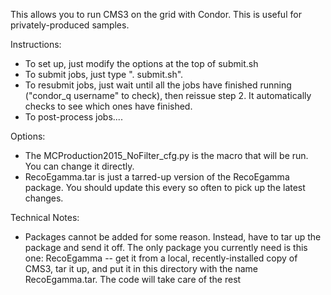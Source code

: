 This allows you to run CMS3 on the grid with Condor.  This is useful for privately-produced samples.

Instructions:
  - To set up, just modify the options at the top of submit.sh
  - To submit jobs, just type ". submit.sh".  
  - To resubmit jobs, just wait until all the jobs have finished running ("condor_q username" to check), then reissue step 2.  It automatically checks to see which ones have finished.  
  - To post-process jobs....

Options:
  - The MCProduction2015_NoFilter_cfg.py is the macro that will be run.  You can change it directly.
  - RecoEgamma.tar is just a tarred-up version of the RecoEgamma package.  You should update this every so often to pick up the latest changes.  

Technical Notes:
  - Packages cannot be added for some reason.  Instead, have to tar up the package and send it off. The only package you currently need is this one: RecoEgamma -- get it from a local, recently-installed copy of CMS3, tar it up, and put it in this directory with the name RecoEgamma.tar.  The code will take care of the rest
